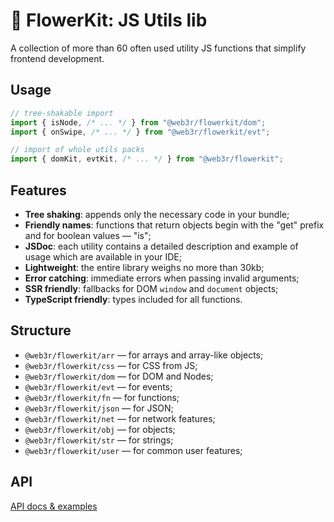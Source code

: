 # 🌸 FlowerKit: JS Utils lib

A collection of more than 60 often used utility JS functions that simplify frontend development.

## Usage

```js
// tree-shakable import
import { isNode, /* ... */ } from "@web3r/flowerkit/dom";
import { onSwipe, /* ... */ } from "@web3r/flowerkit/evt";

// import of whole utils packs
import { domKit, evtKit, /* ... */ } from "@web3r/flowerkit";
```

## Features

- **Tree shaking**: appends only the necessary code in your bundle;
- **Friendly names**: functions that return objects begin with the "get" prefix and for boolean values — "is";
- **JSDoc**: each utility contains a detailed description and example of usage which are available in your IDE;
- **Lightweight**: the entire library weighs no more than 30kb;
- **Error catching**: immediate errors when passing invalid arguments;
- **SSR friendly**: fallbacks for DOM `window` and `document` objects;
- **TypeScript friendly**: types included for all functions.

## Structure

- `@web3r/flowerkit/arr` — for arrays and array-like objects;
- `@web3r/flowerkit/css` — for CSS from JS;
- `@web3r/flowerkit/dom` — for DOM and Nodes;
- `@web3r/flowerkit/evt` — for events;
- `@web3r/flowerkit/fn` — for functions;
- `@web3r/flowerkit/json` — for JSON;
- `@web3r/flowerkit/net` — for network features;
- `@web3r/flowerkit/obj` — for objects;
- `@web3r/flowerkit/str` — for strings;
- `@web3r/flowerkit/user` — for common user features;

## API

[API docs & examples](https://github.com/yuri-moskvin/flowerkit/blob/main/API.md)
